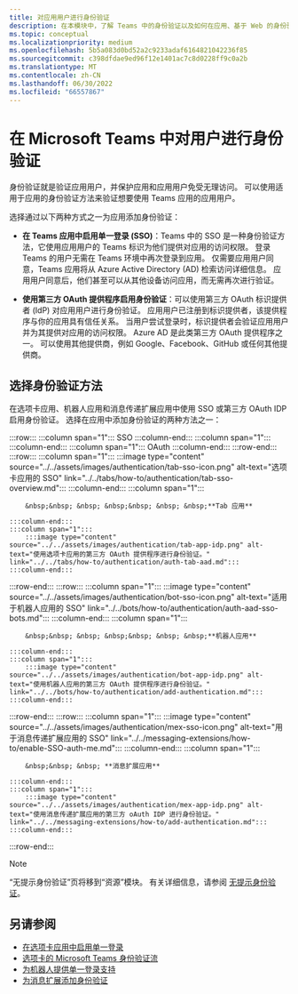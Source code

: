 ```yaml
---
title: 对应用用户进行身份验证
description: 在本模块中，了解 Teams 中的身份验证以及如何在应用、基于 Web 的身份验证流和对话机器人的 OAuthPrompt 流中使用它
ms.topic: conceptual
ms.localizationpriority: medium
ms.openlocfilehash: 5b5a083d0bd52a2c9233adaf6164821042236f85
ms.sourcegitcommit: c398dfdae9ed96f12e1401ac7c8d0228ff9c0a2b
ms.translationtype: MT
ms.contentlocale: zh-CN
ms.lasthandoff: 06/30/2022
ms.locfileid: "66557867"
---
```

# <a name="authenticate-users-in-microsoft-teams"></a>在 Microsoft Teams 中对用户进行身份验证

身份验证就是验证应用用户，并保护应用和应用用户免受无理访问。 可以使用适用于应用的身份验证方法来验证想要使用 Teams 应用的应用用户。

选择通过以下两种方式之一为应用添加身份验证：

- **在 Teams 应用中启用单一登录 (SSO)**：Teams 中的 SSO 是一种身份验证方法，它使用应用用户的 Teams 标识为他们提供对应用的访问权限。 登录 Teams 的用户无需在 Teams 环境中再次登录到应用。 仅需要应用用户同意，Teams 应用将从 Azure Active Directory (AD) 检索访问详细信息。 应用用户同意后，他们甚至可以从其他设备访问应用，而无需再次进行验证。

- **使用第三方 OAuth 提供程序启用身份验证**：可以使用第三方 OAuth 标识提供者 (IdP) 对应用用户进行身份验证。 应用用户已注册到标识提供者，该提供程序与你的应用具有信任关系。 当用户尝试登录时，标识提供者会验证应用用户并为其提供对应用的访问权限。 Azure AD 是此类第三方 OAuth 提供程序之一。 可以使用其他提供商，例如 Google、Facebook、GitHub 或任何其他提供商。

## <a name="select-authentication-method"></a>选择身份验证方法

在选项卡应用、机器人应用和消息传递扩展应用中使用 SSO 或第三方 OAuth IDP 启用身份验证。 选择在应用中添加身份验证的两种方法之一：

:::row:::
    :::column span="1":::
        SSO
    :::column-end:::
    :::column span="1":::
        &nbsp;
    :::column-end:::
    :::column span="1":::
        OAuth
    :::column-end:::
:::row-end:::
:::row:::
    :::column span="1":::
        :::image type="content" source="../../assets/images/authentication/tab-sso-icon.png" alt-text="选项卡应用的 SSO" link="../../tabs/how-to/authentication/tab-sso-overview.md":::
    :::column-end:::
    :::column span="1":::
        <br>

        &nbsp;&nbsp; &nbsp; &nbsp;&nbsp; &nbsp; &nbsp;**Tab 应用**  
        
    :::column-end:::
    :::column span="1":::
        :::image type="content" source="../../assets/images/authentication/tab-app-idp.png" alt-text="使用选项卡应用的第三方 OAuth 提供程序进行身份验证。" link="../../tabs/how-to/authentication/auth-tab-aad.md":::
    :::column-end:::
:::row-end:::
:::row:::
    :::column span="1":::
        :::image type="content" source="../../assets/images/authentication/bot-sso-icon.png" alt-text="适用于机器人应用的 SSO" link="../../bots/how-to/authentication/auth-aad-sso-bots.md":::
    :::column-end:::
    :::column span="1":::
        <br>

        &nbsp;&nbsp; &nbsp; &nbsp;&nbsp; &nbsp; &nbsp;**机器人应用**
        
    :::column-end:::
    :::column span="1":::
        :::image type="content" source="../../assets/images/authentication/bot-app-idp.png" alt-text="使用机器人应用的第三方 OAuth 提供程序进行身份验证。" link="../../bots/how-to/authentication/add-authentication.md":::
    :::column-end:::
:::row-end:::
:::row:::
    :::column span="1":::
        :::image type="content" source="../../assets/images/authentication/mex-sso-icon.png" alt-text="用于消息传递扩展应用的 SSO" link="../../messaging-extensions/how-to/enable-SSO-auth-me.md":::
    :::column-end:::
    :::column span="1":::
        <br>

        &nbsp;&nbsp; &nbsp; **消息扩展应用**
        
    :::column-end:::
    :::column span="1":::
        :::image type="content" source="../../assets/images/authentication/mex-app-idp.png" alt-text="使用消息传递扩展应用的第三方 oAuth IDP 进行身份验证。" link="../../messaging-extensions/how-to/add-authentication.md":::
    :::column-end:::
:::row-end:::

> [!NOTE]
> “无提示身份验证”页将移到“资源”模块。 有关详细信息，请参阅 [无提示身份验证](../../tabs/how-to/authentication/auth-silent-aad.md)。

## <a name="see-also"></a>另请参阅

- [在选项卡应用中启用单一登录](../../tabs/how-to/authentication/tab-sso-overview.md)
- [选项卡的 Microsoft Teams 身份验证流](~/tabs/how-to/authentication/auth-flow-tab.md)
- [为机器人提供单一登录支持](~/bots/how-to/authentication/auth-aad-sso-bots.md)
- [为消息扩展添加身份验证](~/messaging-extensions/how-to/add-authentication.md)
